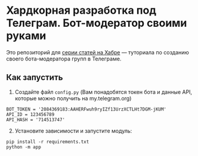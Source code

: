 # Хардкорная разработка под Телеграм. Бот-модератор своими руками
Это репозиторий для [серии статей на Хабре](https://habr.com/ru/post/553968/) — 
туториала по созданию своего бота-модератора групп в Телеграме.

## Как запустить
1. Создайте файл `config.py` 
   (Вам понадобятся токен бота и данные API, которые можно получить на my.telegram.org)
```text
BOT_TOKEN = '2084369183:AAHERFwuh9ryIZf13UrzXCTLHt7DGM-jKUM'
API_ID = 123456789
API_HASH = '714513747'
```
2. Установите зависимости и запустите модуль:
```shell
pip install -r requirements.txt
python -m app
```
